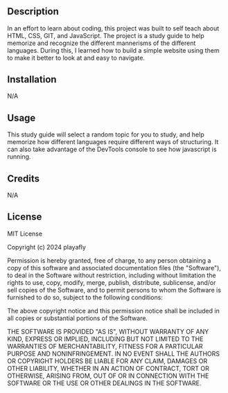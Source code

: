 # <Prework Study Guide Project>

## Description

In an effort to learn about coding, this project was built to self teach about HTML, CSS, GIT, and JavaScript. The project is a study guide to help memorize and recognize the different mannerisms of the different languages. During this, I learned how to build a simple website using them to make it better to look at and easy to navigate.

## Installation

N/A

## Usage

This study guide will select a random topic for you to study, and help memorize how different languages require different ways of structuring. It can also take advantage of the DevTools console to see how javascript is running.

## Credits

N/A

## License

MIT License

Copyright (c) 2024 playafly

Permission is hereby granted, free of charge, to any person obtaining a copy
of this software and associated documentation files (the "Software"), to deal
in the Software without restriction, including without limitation the rights
to use, copy, modify, merge, publish, distribute, sublicense, and/or sell
copies of the Software, and to permit persons to whom the Software is
furnished to do so, subject to the following conditions:

The above copyright notice and this permission notice shall be included in all
copies or substantial portions of the Software.

THE SOFTWARE IS PROVIDED "AS IS", WITHOUT WARRANTY OF ANY KIND, EXPRESS OR
IMPLIED, INCLUDING BUT NOT LIMITED TO THE WARRANTIES OF MERCHANTABILITY,
FITNESS FOR A PARTICULAR PURPOSE AND NONINFRINGEMENT. IN NO EVENT SHALL THE
AUTHORS OR COPYRIGHT HOLDERS BE LIABLE FOR ANY CLAIM, DAMAGES OR OTHER
LIABILITY, WHETHER IN AN ACTION OF CONTRACT, TORT OR OTHERWISE, ARISING FROM,
OUT OF OR IN CONNECTION WITH THE SOFTWARE OR THE USE OR OTHER DEALINGS IN THE
SOFTWARE.


